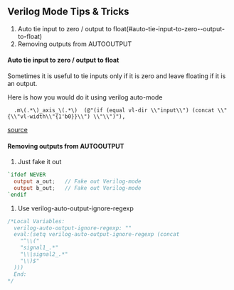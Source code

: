 ## Verilog Mode Tips & Tricks


1. Auto tie input to zero / output to float(#auto-tie-input-to-zero--output-to-float)
1. Removing outputs from AUTOOUTPUT

#### Auto tie input to zero / output to float

Sometimes it is useful to tie inputs only if it is zero and leave floating if it is an output.

Here is how you would do it using verilog auto-mode

```
  .m\(.*\)_axis_\(.*\)  (@"(if (equal vl-dir \\"input\\") (concat \\"{\\"vl-width\\"{1'b0}}\\") \\"\\")"), 
```

[source](http://www.veripool.org/boards/15/topics/1565-Verilog-mode-how-to-assign-all-0-to-input-and-floating-all-output)

#### Removing outputs from AUTOOUTPUT

1. Just fake it out

  ```verilog
  `ifdef NEVER
    output a_out;   // Fake out Verilog-mode
    output b_out;   // Fake out Verilog-mode
  `endif
  ```
1. Use verilog-auto-output-ignore-regexp

  ```verilog
  /*Local Variables:
    verilog-auto-output-ignore-regexp: "" 
    eval:(setq verilog-auto-output-ignore-regexp (concat
      "^\\(" 
      "signal1_.*" 
      "\\|signal2_.*" 
      "\\)$" 
    )))
    End:
  */
  ```



